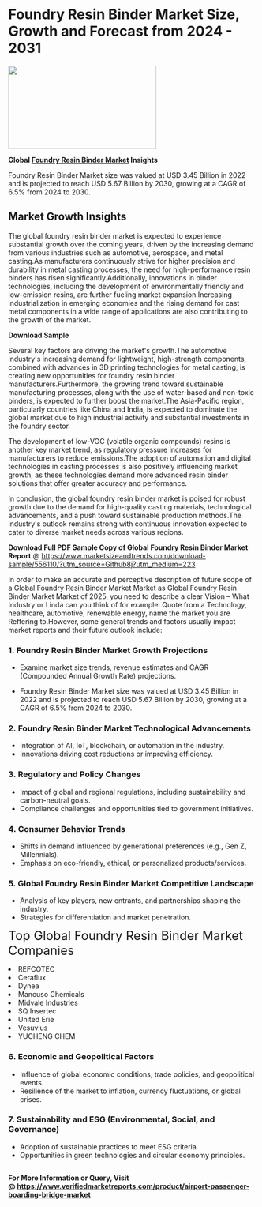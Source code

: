 <H1>Foundry Resin Binder Market Size, Growth and Forecast from 2024 - 2031</H1><img class="aligncenter size-medium wp-image-584254" src="https://thirdeyenews.in/wp-content/uploads/2024/09/Global-Market-Research-300x168.jpeg" alt="" width="300" height="168" /><p><strong>Global&nbsp;<a href="https://www.marketsizeandtrends.com/download-sample/556110/?utm_source=Github8j?utm_medium=223">Foundry Resin Binder Market</a> Insights</strong></p><p>Foundry Resin Binder Market size was valued at USD 3.45 Billion in 2022 and is projected to reach USD 5.67 Billion by 2030, growing at a CAGR of 6.5% from 2024 to 2030.</p><p><h2>Market Growth Insights</h2> <p>The global foundry resin binder market is expected to experience substantial growth over the coming years, driven by the increasing demand from various industries such as automotive, aerospace, and metal casting.As manufacturers continuously strive for higher precision and durability in metal casting processes, the need for high-performance resin binders has risen significantly.Additionally, innovations in binder technologies, including the development of environmentally friendly and low-emission resins, are further fueling market expansion.Increasing industrialization in emerging economies and the rising demand for cast metal components in a wide range of applications are also contributing to the growth of the market.</p> <p><strong>Download Sample</strong></p> <p>Several key factors are driving the market's growth.The automotive industry's increasing demand for lightweight, high-strength components, combined with advances in 3D printing technologies for metal casting, is creating new opportunities for foundry resin binder manufacturers.Furthermore, the growing trend toward sustainable manufacturing processes, along with the use of water-based and non-toxic binders, is expected to further boost the market.The Asia-Pacific region, particularly countries like China and India, is expected to dominate the global market due to high industrial activity and substantial investments in the foundry sector.</p> <p>The development of low-VOC (volatile organic compounds) resins is another key market trend, as regulatory pressure increases for manufacturers to reduce emissions.The adoption of automation and digital technologies in casting processes is also positively influencing market growth, as these technologies demand more advanced resin binder solutions that offer greater accuracy and performance.</p> <p>In conclusion, the global foundry resin binder market is poised for robust growth due to the demand for high-quality casting materials, technological advancements, and a push toward sustainable production methods.The industry's outlook remains strong with continuous innovation expected to cater to diverse market needs across various regions.</p> <p><span class=""><strong>Download Full PDF Sample Copy of Global Foundry Resin Binder Market Report</strong> @ <a href="https://www.marketsizeandtrends.com/download-sample/556110/?utm_source=Github8j?utm_medium=223" target="_blank">https://www.marketsizeandtrends.com/download-sample/556110/?utm_source=Github8j?utm_medium=223</a></span></p><p>In order to make an accurate and perceptive description of future scope of a Global&nbsp;Foundry Resin Binder Market Market as Global&nbsp;Foundry Resin Binder Market Market of 2025, you need to describe a clear Vision &ndash; What Industry or Linda can you think of for example: Quote from a Technology, healthcare, automotive, renewable energy, name the market you are Reffering to.However, some general trends and factors usually impact market reports and their future outlook include:</p><h3>1.&nbsp;<strong>Foundry Resin Binder Market Growth Projections</strong></h3><ul><li>Examine market size trends, revenue estimates and CAGR (Compounded Annual Growth Rate) projections.</li><li><p>Foundry Resin Binder Market size was valued at USD 3.45 Billion in 2022 and is projected to reach USD 5.67 Billion by 2030, growing at a CAGR of 6.5% from 2024 to 2030.</p></li></ul><h3>2.&nbsp;<strong>Foundry Resin Binder Market Technological Advancements</strong></h3><ul><li>Integration of AI, IoT, blockchain, or automation in the industry.</li><li>Innovations driving cost reductions or improving efficiency.</li></ul><h3>3.&nbsp;<strong>Regulatory and Policy Changes</strong></h3><ul><li>Impact of global and regional regulations, including sustainability and carbon-neutral goals.</li><li>Compliance challenges and opportunities tied to government initiatives.</li></ul><h3>4.&nbsp;<strong>Consumer Behavior Trends</strong></h3><ul><li>Shifts in demand influenced by generational preferences (e.g., Gen Z, Millennials).</li><li>Emphasis on eco-friendly, ethical, or personalized products/services.</li></ul><h3>5.&nbsp;<strong>Global Foundry Resin Binder Market Competitive Landscape</strong></h3><ul><li>Analysis of key players, new entrants, and partnerships shaping the industry.</li><li>Strategies for differentiation and market penetration.</li></ul><p data-pm-slice="1 1 []"><span style="color: inherit; font-family: inherit; font-size: 25px;">Top Global Foundry Resin Binder Market Companies</span></p><div class="" data-test-id=""><p><li>REFCOTEC</li><li> Ceraflux</li><li> Dynea</li><li> Mancuso Chemicals</li><li> Midvale Industries</li><li> SQ Insertec</li><li> United Erie</li><li> Vesuvius</li><li> YUCHENG CHEM</li></p></div><h3>6.&nbsp;<strong>Economic and Geopolitical Factors</strong></h3><ul><li>Influence of global economic conditions, trade policies, and geopolitical events.</li><li>Resilience of the market to inflation, currency fluctuations, or global crises.</li></ul><h3>7.&nbsp;<strong>Sustainability and ESG (Environmental, Social, and Governance)</strong></h3><ul><li>Adoption of sustainable practices to meet ESG criteria.</li><li>Opportunities in green technologies and circular economy principles.</li></ul><h2><strong style="font-size: 14px;">For More Information or Query, Visit @&nbsp;</strong><a style="background-color: #ffffff; font-size: 14px;" href="https://www.marketsizeandtrends.com/report/foundry-resin-binder-market/" target="_blank">https://www.verifiedmarketreports.com/product/airport-passenger-boarding-bridge-market</a></h2>